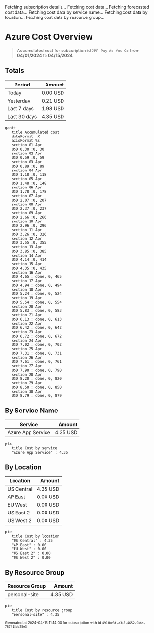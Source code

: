 Fetching subscription details...
Fetching cost data...
Fetching forecasted cost data...
Fetching cost data by service name...
Fetching cost data by location...
Fetching cost data by resource group...
# Azure Cost Overview

> Accumulated cost for subscription id `JPF Pay-As-You-Go` from **04/01/2024** to **04/15/2024**

## Totals

|Period|Amount|
|---|---:|
|Today|0.00 USD|
|Yesterday|0.21 USD|
|Last 7 days|1.98 USD|
|Last 30 days|4.35 USD|

```mermaid
gantt
   title Accumulated cost
   dateFormat  X
   axisFormat %s
   section 01 Apr
   USD 0.30 :0, 30
   section 02 Apr
   USD 0.59 :0, 59
   section 03 Apr
   USD 0.89 :0, 89
   section 04 Apr
   USD 1.18 :0, 118
   section 05 Apr
   USD 1.48 :0, 148
   section 06 Apr
   USD 1.78 :0, 178
   section 07 Apr
   USD 2.07 :0, 207
   section 08 Apr
   USD 2.37 :0, 237
   section 09 Apr
   USD 2.66 :0, 266
   section 10 Apr
   USD 2.96 :0, 296
   section 11 Apr
   USD 3.26 :0, 326
   section 12 Apr
   USD 3.55 :0, 355
   section 13 Apr
   USD 3.85 :0, 385
   section 14 Apr
   USD 4.14 :0, 414
   section 15 Apr
   USD 4.35 :0, 435
   section 16 Apr
   USD 4.65 : done, 0, 465
   section 17 Apr
   USD 4.94 : done, 0, 494
   section 18 Apr
   USD 5.24 : done, 0, 524
   section 19 Apr
   USD 5.54 : done, 0, 554
   section 20 Apr
   USD 5.83 : done, 0, 583
   section 21 Apr
   USD 6.13 : done, 0, 613
   section 22 Apr
   USD 6.42 : done, 0, 642
   section 23 Apr
   USD 6.72 : done, 0, 672
   section 24 Apr
   USD 7.02 : done, 0, 702
   section 25 Apr
   USD 7.31 : done, 0, 731
   section 26 Apr
   USD 7.61 : done, 0, 761
   section 27 Apr
   USD 7.90 : done, 0, 790
   section 28 Apr
   USD 8.20 : done, 0, 820
   section 29 Apr
   USD 8.50 : done, 0, 850
   section 30 Apr
   USD 8.79 : done, 0, 879
```

## By Service Name

|Service|Amount|
|---|---:|
|Azure App Service|4.35 USD|

```mermaid
pie
   title Cost by service
   "Azure App Service" : 4.35
```

## By Location

|Location|Amount|
|---|---:|
|US Central|4.35 USD|
|AP East|0.00 USD|
|EU West|0.00 USD|
|US East 2|0.00 USD|
|US West 2|0.00 USD|

```mermaid
pie
   title Cost by location
   "US Central" : 4.35
   "AP East" : 0.00
   "EU West" : 0.00
   "US East 2" : 0.00
   "US West 2" : 0.00
```

## By Resource Group

|Resource Group|Amount|
|---|---:|
|personal-site|4.35 USD|

```mermaid
pie
   title Cost by resource group
   "personal-site" : 4.35
```

<sup>Generated at 2024-04-16 11:14:00 for subscription with id `4913be3f-a345-4652-9bba-767418dd25e3`</sup>
